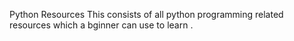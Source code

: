 Python Resources
This consists of all python programming related resources which a bginner can use to learn .
